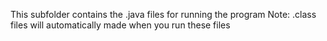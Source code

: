 This subfolder contains the .java files for running the program
Note: .class files will automatically made when you run these files
